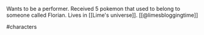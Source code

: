 Wants to be a performer. Received 5 pokemon that used to belong to someone called Florian. Lives in [[Lime's universe]]. [[@limesbloggingtime]]

#characters 